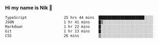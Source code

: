 ### Hi my name is Nik 👋

<!--
**NikDoe/NikDoe** is a ✨ _special_ ✨ repository because its `README.md` (this file) appears on your GitHub profile.

Here are some ideas to get you started:

- 🔭 I’m currently working on ...
- 🌱 I’m currently learning ...
- 👯 I’m looking to collaborate on ...
- 🤔 I’m looking for help with ...
- 💬 Ask me about ...
- 📫 How to reach me: ...
- 😄 Pronouns: ...
- ⚡ Fun fact: ...
-->

<!--START_SECTION:waka-->

```txt
TypeScript                 25 hrs 44 mins  █████████████████████░░░░   83.83 %
JSON                       1 hr 41 mins    █▒░░░░░░░░░░░░░░░░░░░░░░░   05.49 %
Markdown                   1 hr 22 mins    █░░░░░░░░░░░░░░░░░░░░░░░░   04.48 %
Git                        1 hr 13 mins    █░░░░░░░░░░░░░░░░░░░░░░░░   04.00 %
CSS                        26 mins         ▒░░░░░░░░░░░░░░░░░░░░░░░░   01.43 %
```

<!--END_SECTION:waka-->
